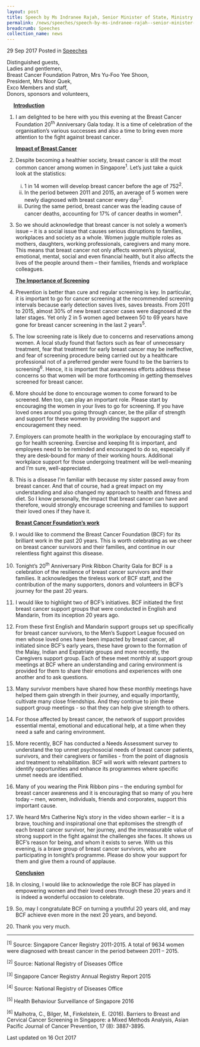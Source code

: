 ```yaml
---
layout: post
title: Speech by Ms Indranee Rajah, Senior Minister of State, Ministry of Law and Ministry of Finance, at the Breast Cancer Foundation 20th Anniversary Pink Ribbon Charity Gala, 29 Sep 2017
permalink: /news/speeches/speech-by-ms-indranee-rajah--senior-minister-of-state--ministry-
breadcrumb: Speeches
collection_name: news
---
```


29 Sep 2017 Posted in [Speeches](/news/speeches)

Distinguished guests,  
Ladies and gentlemen,  
Breast Cancer Foundation Patron, Mrs Yu-Foo Yee Shoon,  
President, Mrs Noor Quek,  
Exco Members and staff,  
Donors, sponsors and volunteers,  


<p style="margin-left: 18px"><u><strong>Introduction</strong></u></p>


 1. I am delighted to be here with you this evening at the Breast Cancer Foundation 20<sup>th</sup> Anniversary Gala today. It is a time of celebration of the organisation’s various successes and also a time to bring even more attention to the fight against breast cancer.
    
    **<u>Impact of Breast Cancer</u>**


2. Despite becoming a healthier society, breast cancer is still the most common cancer among women in Singapore<sup>1</sup>. Let’s just take a quick look at the statistics:
   <ol style="list-style-type: lower-roman">
   <li>1 in 14 women will develop breast cancer before the age of 752<sup>2</sup>.</li>
   <li> In the period between 2011 and 2015, an average of 5 women were newly diagnosed with breast cancer every day<sup>3</sup>.</li>
   <li>During the same period, breast cancer was the leading cause of cancer deaths, accounting for 17% of cancer deaths in                women<sup>4</sup>.</li>
   </ol>


 3. So we should acknowledge that breast cancer is not solely a women’s issue – it is a social issue that causes serious disruptions to families, workplaces and society as a whole. Women juggle multiple roles as mothers, daughters, working professionals, caregivers and many more. This means that breast cancer not only affects women’s physical, emotional, mental, social and even financial health, but it also affects the lives of the people around them – their families, friends and workplace colleagues.
 
    **<u>The Importance of Screening</u>**


 4. Prevention is better than cure and regular screening is key. In particular, it is important to go for cancer screening at the recommended screening intervals because early detection saves lives, saves breasts. From 2011 to 2015, almost 30% of new breast cancer cases were diagnosed at the later stages. Yet only 2 in 5 women aged between 50 to 69 years have gone for breast cancer screening in the last 2 years<sup>5</sup>. 

 

 5. The low screening rate is likely due to concerns and reservations among women. A local study found that factors such as fear of unnecessary treatment, fear that treatment for early breast cancer may be ineffective, and fear of screening procedure being carried out by a healthcare professional not of a preferred gender were found to be the barriers to screening<sup>6</sup>. Hence, it is important that awareness efforts address these concerns so that women will be more forthcoming in getting themselves screened for breast cancer.

 

 6. More should be done to encourage women to come forward to be screened. Men too, can play an important role. Please start by encouraging the women in your lives to go for screening. If you have loved ones around you going through cancer, be the pillar of strength and support for these women by providing the support and encouragement they need.

 

 7. Employers can promote health in the workplace by encouraging staff to go for health screening. Exercise and keeping fit is important, and employees need to be reminded and encouraged to do so, especially if they are desk-bound for many of their working hours. Additional workplace support for those undergoing treatment will be well-meaning and I’m sure, well-appreciated.

 

 8. This is a disease I’m familiar with because my sister passed away from breast cancer. And that of course, had a great impact on my understanding and also changed my approach to health and fitness and diet. So I know personally, the impact that breast cancer can have and therefore, would strongly encourage screening and families to support their loved ones if they have it.
    
    **<u>Breast Cancer Foundation’s work</u>**


 9. I would like to commend the Breast Cancer Foundation (BCF) for its brilliant work in the past 20 years. This is worth celebrating as we cheer on breast cancer survivors and their families, and continue in our relentless fight against this disease.

 

10. Tonight’s 20<sup>th</sup> Anniversary Pink Ribbon Charity Gala for BCF is a celebration of the resilience of breast cancer survivors and their families. It acknowledges the tireless work of BCF staff, and the contribution of the many supporters, donors and volunteers in BCF’s journey for the past 20 years.

 

11. I would like to highlight two of BCF’s initiatives. BCF initiated the first breast cancer support groups that were conducted in English and Mandarin, from its inception 20 years ago.


12. From these first English and Mandarin support groups set up specifically for breast cancer survivors, to the Men’s Support League focused on men whose loved ones have been impacted by breast cancer, all initiated since BCF’s early years, these have grown to the formation of the Malay, Indian and Expatriate groups and more recently, the Caregivers support group.  Each of these meet monthly at support group meetings at BCF where an understanding and caring environment is provided for them to share their emotions and experiences with one another and to ask questions. 

 

13. Many survivor members have shared how these monthly meetings have helped them gain strength in their journey, and equally importantly, cultivate many close friendships. And they continue to join these support group meetings - so that they can help give strength to others.

 

14. For those affected by breast cancer, the network of support provides essential mental, emotional and educational help, at a time when they need a safe and caring environment.

 

15. More recently, BCF has conducted a Needs Assessment survey to understand the top unmet psychosocial needs of breast cancer patients, survivors, and their caregivers or families - from the point of diagnosis and treatment to rehabilitation. BCF will work with relevant partners to identify opportunities and enhance its programmes where specific unmet needs are identified.

 

16. Many of you wearing the Pink Ribbon pins – the enduring symbol for breast cancer awareness and it is encouraging that so many of you here today – men, women, individuals, friends and corporates, support this important cause.

 

17. We heard Mrs Catherine Ng’s story in the video shown earlier – it is a brave, touching and inspirational one that epitomises the strength of each breast cancer survivor, her journey, and the immeasurable value of strong support in the fight against the challenges she faces. It shows us BCF’s reason for being, and whom it exists to serve. With us this evening, is a brave group of breast cancer survivors, who are participating in tonight’s programme. Please do show your support for them and give them a round of applause.
    

    **<u>Conclusion</u>**

18. In closing, I would like to acknowledge the role BCF has played in empowering women and their loved ones through these 20 years and it is indeed a wonderful occasion to celebrate.

 

19. So, may I congratulate BCF on turning a youthful 20 years old, and may BCF achieve even more in the next 20 years, and beyond.

 
20. Thank you very much.

---

<sup>[1]</sup> Source:  Singapore Cancer Registry 2011-2015. A total of 9634 women were diagnosed with breast cancer in the period between 2011 – 2015.

<sup>[2]</sup> Source:  National Registry of Diseases Office

<sup>[3]</sup> Singapore Cancer Registry Annual Registry Report 2015

<sup>[4]</sup> Source: National Registry of Diseases Office

<sup>[5]</sup> Health Behaviour Surveillance of Singapore 2016

<sup>[6]</sup> Malhotra, C., Bilger, M., Finkelstein, E. (2016). Barriers to Breast and Cervical Cancer Screening in Singapore: a Mixed Methods Analysis, Asian Pacific Journal of Cancer Prevention, 17 (8): 3887-3895.

<p class="right-side-updated">Last updated on 16 Oct 2017</p>

